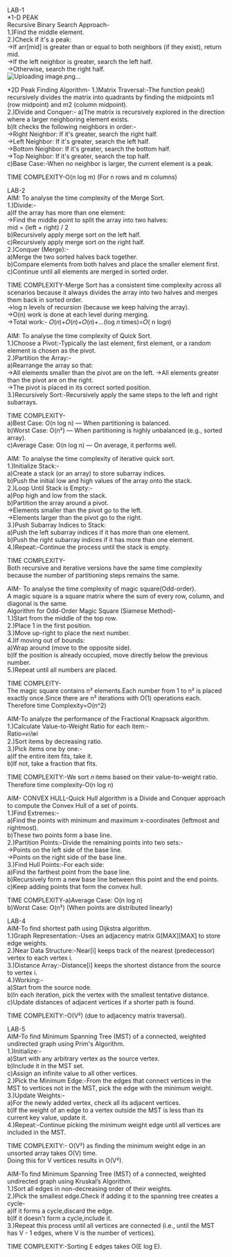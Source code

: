 LAB-1     
*1-D PEAK       
Recursive Binary Search Approach-    
1.)Find the middle element.       
2.)Check if it's a peak:         
->If arr[mid] is greater than or equal to both neighbors (if they exist), return mid.                
->If the left neighbor is greater, search the left half.                
->Otherwise, search the right half.                      
![Uploading image.png…]()  


*2D Peak Finding Algorithm-
1.)Matrix Traversal:-The function peak() recursively divides the matrix into quadrants by finding the midpoints m1 (row midpoint) and m2 (column midpoint).      
2.)Divide and Conquer:-
a)The matrix is recursively explored in the direction where a larger neighboring element exists.     
b)It checks the following neighbors in order:-        
->Right Neighbor: If it's greater, search the right half.       
->Left Neighbor: If it's greater, search the left half.        
->Bottom Neighbor: If it's greater, search the bottom half.         
->Top Neighbor: If it's greater, search the top half.           
c)Base Case:-When no neighbor is larger, the current element is a peak.         

TIME COMPLEXITY-O(n log m) (For n rows and m columns)



LAB-2       
AIM: To analyse the time complexity of the Merge Sort.                  
1.)Divide:-              
a)If the array has more than one element:            
->Find the middle point to split the array into two halves:             
mid = (left + right) / 2                
b)Recursively apply merge sort on the left half.                       
c)Recursively apply merge sort on the right half.                   
2.)Conquer (Merge):-         
a)Merge the two sorted halves back together.         
b)Compare elements from both halves and place the smaller element first.             
c)Continue until all elements are merged in sorted order.  

TIME COMPLEXITY-Merge Sort has a consistent time complexity across all scenarios because it always divides the array into two halves and merges them back in sorted order.     
->log n levels of recursion (because we keep halving the array).        
->O(n) work is done at each level during merging.       
->Total work:-
𝑂(𝑛)+𝑂(𝑛)+𝑂(𝑛)+…(log 𝑛 times)=𝑂( n log𝑛)      

AIM: To analyse the time complexity of Quick Sort.        
1.)Choose a Pivot:-Typically the last element, first element, or a random element is chosen as the pivot.          
2.)Partition the Array:-        
a)Rearrange the array so that:         
->All elements smaller than the pivot are on the left.
->All elements greater than the pivot are on the right.       
->The pivot is placed in its correct sorted position.            
3.)Recursively Sort:-Recursively apply the same steps to the left and right subarrays.        

TIME COMPLEXITY-       
a)Best Case: O(n log n) — When partitioning is balanced.         
b)Worst Case: O(n²) — When partitioning is highly unbalanced (e.g., sorted array).           
c)Average Case: O(n log n) — On average, it performs well.                           


AIM: To analyse the time complexity of iterative quick sort.     
1.)Initialize Stack:-    
a)Create a stack (or an array) to store subarray indices.        
b)Push the initial low and high values of the array onto the stack.           
2.)Loop Until Stack is Empty:-       
a)Pop high and low from the stack.      
b)Partition the array around a pivot.      
->Elements smaller than the pivot go to the left.      
->Elements larger than the pivot go to the right.          
3.)Push Subarray Indices to Stack:       
a)Push the left subarray indices if it has more than one element.           
b)Push the right subarray indices if it has more than one element.         
4.)Repeat:-Continue the process until the stack is empty.           

TIME COMPLEXITY-           
Both recursive and iterative versions have the same time complexity because the number of partitioning steps remains the same.       


AIM- To analyse the time complexity of magic square(Odd-order).      
A magic square is a square matrix where the sum of every row, column, and diagonal is the same.        
Algorithm for Odd-Order Magic Square (Siamese Method)-       
1.)Start from the middle of the top row.        
2.)Place 1 in the first position.         
3.)Move up-right to place the next number.               
4.)If moving out of bounds:                  
a)Wrap around (move to the opposite side).                
b)If the position is already occupied, move directly below the previous number.                   
5.)Repeat until all numbers are placed.                 
     
TIME COMPLEITY-         
The magic square contains n² elements.Each number from 1 to n² is placed exactly once.Since there are n² iterations with O(1) operations each.  
Therefore time Complexity=O(n^2)        

AIM-To analyze the performance of the Fractional Knapsack algorithm.     
1.)Calculate Value-to-Weight Ratio for each item:-      
Ratio=𝑣𝑖/𝑤𝑖     
2.)​Sort items by decreasing ratio.      
3.)Pick items one by one:-      
a)If the entire item fits, take it.       
b)If not, take a fraction that fits.    

TIME COMPLEXITY:-We sort 𝑛 items based on their value-to-weight ratio.      
Therefore time complexity-O(n log n)    

AIM- CONVEX HULL-Quick Hull algorithm is a Divide and Conquer approach to compute the Convex Hull of a set of points.      
1.)Find Extremes:-      
a)Find the points with minimum and maximum x-coordinates (leftmost and rightmost).       
b)These two points form a base line.         
2.)Partition Points:-Divide the remaining points into two sets:-     
->Points on the left side of the base line.        
->Points on the right side of the base line.         
3.)Find Hull Points:-For each side:       
a)Find the farthest point from the base line.            
b)Recursively form a new base line between this point and the end points.                  
c)Keep adding points that form the convex hull.          

TIME COMPLEXITY-a)Average Case: O(n log n)      
b)Worst Case: O(n²) (When points are distributed linearly)      


LAB-4        
AIM-To find shortest path using Dijkstra algorithm.        
1.)Graph Representation:-Uses an adjacency matrix G[MAX][MAX] to store edge weights.      
2.)Near Data Structure:-Near[i] keeps track of the nearest (predecessor) vertex to each vertex i.       
3.)Distance Array:-Distance[i] keeps the shortest distance from the source to vertex i.         
4.)Working:-            
a)Start from the source node.            
b)In each iteration, pick the vertex with the smallest tentative distance.           
c)Update distances of adjacent vertices if a shorter path is found.          

TIME COMPLEXITY:-O(V²) (due to adjacency matrix traversal).       


LAB-5     
AIM-To find Minimum Spanning Tree (MST) of a connected, weighted undirected graph using Prim's Algorithm.     
1.)Initialize:-      
a)Start with any arbitrary vertex as the source vertex.     
b)Include it in the MST set.       
c)Assign an infinite value to all other vertices.       
2.)Pick the Minimum Edge:-From the edges that connect vertices in the MST to vertices not in the MST, pick the edge with the minimum weight.      
3.)Update Weights:-         
a)For the newly added vertex, check all its adjacent vertices.        
b)If the weight of an edge to a vertex outside the MST is less than its current key value, update it.          
4.)Repeat:-Continue picking the minimum weight edge until all vertices are included in the MST.         

TIME COMPLEXITY:- O(V²) as finding the minimum weight edge in an unsorted array takes O(V) time.    
Doing this for V vertices results in O(V²).    


AIM-To find Minimum Spanning Tree (MST) of a connected, weighted undirected graph using Kruskal’s Algorithm.      
1.)Sort all edges in non-decreasing order of their weights.      
2.)Pick the smallest edge.Check if adding it to the spanning tree creates a cycle-      
a)If it forms a cycle,discard the edge.      
b)If it doesn't form a cycle,include it.     
3.)Repeat this process until all vertices are connected (i.e., until the MST has V - 1 edges, where V is the number of vertices).     

TIME COMPLEXITY:-Sorting E edges takes O(E log E).    


